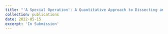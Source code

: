 ```yaml
---
title: "'A Special Operation': A Quantitative Approach to Dissecting and Comparing Different Media Ecoystems' Coverage of the Russo-Ukrainian War"
collection: publications
date: 2022-05-15
excerpt: 'In Submission'
---
```

